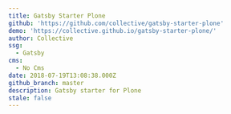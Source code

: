 ```yaml
---
title: Gatsby Starter Plone
github: 'https://github.com/collective/gatsby-starter-plone'
demo: 'https://collective.github.io/gatsby-starter-plone/'
author: Collective
ssg:
  - Gatsby
cms:
  - No Cms
date: 2018-07-19T13:08:38.000Z
github_branch: master
description: Gatsby starter for Plone
stale: false
---
```

